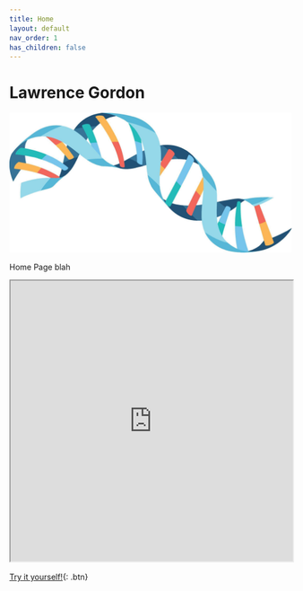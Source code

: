 ```yaml
---
title: Home
layout: default
nav_order: 1
has_children: false
---
```


# Lawrence Gordon

![home_page](images/logo.jpg)

Home Page blah

<iframe
  src="https://jupyterlite.github.io/demo/repl/index.html?kernel=python&toolbar=1"
  width="100%"
  height="500px"
>
</iframe>

[Try it yourself!](lawrencegordon.github.io/test-jupyter/lab/index.html){: .btn}


